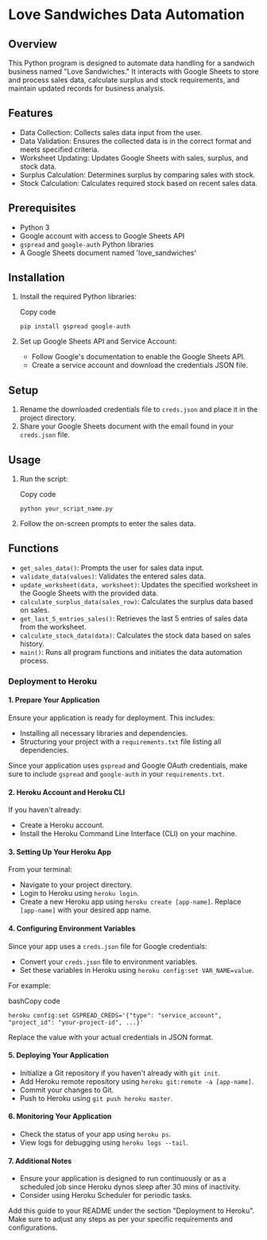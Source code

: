 Love Sandwiches Data Automation
===============================

Overview
--------

This Python program is designed to automate data handling for a sandwich business named "Love Sandwiches." It interacts with Google Sheets to store and process sales data, calculate surplus and stock requirements, and maintain updated records for business analysis.

Features
--------

-   Data Collection: Collects sales data input from the user.
-   Data Validation: Ensures the collected data is in the correct format and meets specified criteria.
-   Worksheet Updating: Updates Google Sheets with sales, surplus, and stock data.
-   Surplus Calculation: Determines surplus by comparing sales with stock.
-   Stock Calculation: Calculates required stock based on recent sales data.

Prerequisites
-------------

-   Python 3
-   Google account with access to Google Sheets API
-   `gspread` and `google-auth` Python libraries
-   A Google Sheets document named 'love_sandwiches'

Installation
------------

1.  Install the required Python libraries:

    Copy code

    `pip install gspread google-auth`

2.  Set up Google Sheets API and Service Account:
    -   Follow Google's documentation to enable the Google Sheets API.
    -   Create a service account and download the credentials JSON file.

Setup
-----

1.  Rename the downloaded credentials file to `creds.json` and place it in the project directory.
2.  Share your Google Sheets document with the email found in your `creds.json` file.

Usage
-----

1.  Run the script:

    Copy code

    `python your_script_name.py`

2.  Follow the on-screen prompts to enter the sales data.

Functions
---------

-   `get_sales_data()`: Prompts the user for sales data input.
-   `validate_data(values)`: Validates the entered sales data.
-   `update_worksheet(data, worksheet)`: Updates the specified worksheet in the Google Sheets with the provided data.
-   `calculate_surplus_data(sales_row)`: Calculates the surplus data based on sales.
-   `get_last_5_entries_sales()`: Retrieves the last 5 entries of sales data from the worksheet.
-   `calculate_stock_data(data)`: Calculates the stock data based on sales history.
-   `main()`: Runs all program functions and initiates the data automation process.

### Deployment to Heroku

#### 1\. Prepare Your Application

Ensure your application is ready for deployment. This includes:

-   Installing all necessary libraries and dependencies.
-   Structuring your project with a `requirements.txt` file listing all dependencies.

Since your application uses `gspread` and Google OAuth credentials, make sure to include `gspread` and `google-auth` in your `requirements.txt`.

#### 2\. Heroku Account and Heroku CLI

If you haven't already:

-   Create a Heroku account.
-   Install the Heroku Command Line Interface (CLI) on your machine.

#### 3\. Setting Up Your Heroku App

From your terminal:

-   Navigate to your project directory.
-   Login to Heroku using `heroku login`.
-   Create a new Heroku app using `heroku create [app-name]`. Replace `[app-name]` with your desired app name.

#### 4\. Configuring Environment Variables

Since your app uses a `creds.json` file for Google credentials:

-   Convert your `creds.json` file to environment variables.
-   Set these variables in Heroku using `heroku config:set VAR_NAME=value`.

For example:

bashCopy code

`heroku config:set GSPREAD_CREDS='{"type": "service_account", "project_id": "your-project-id", ...}'`

Replace the value with your actual credentials in JSON format.

#### 5\. Deploying Your Application

-   Initialize a Git repository if you haven't already with `git init`.
-   Add Heroku remote repository using `heroku git:remote -a [app-name]`.
-   Commit your changes to Git.
-   Push to Heroku using `git push heroku master`.

#### 6\. Monitoring Your Application

-   Check the status of your app using `heroku ps`.
-   View logs for debugging using `heroku logs --tail`.

#### 7\. Additional Notes

-   Ensure your application is designed to run continuously or as a scheduled job since Heroku dynos sleep after 30 mins of inactivity.
-   Consider using Heroku Scheduler for periodic tasks.

Add this guide to your README under the section "Deployment to Heroku". Make sure to adjust any steps as per your specific requirements and configurations.

